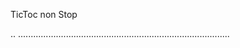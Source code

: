 TicToc non Stop

..
....................................................................................